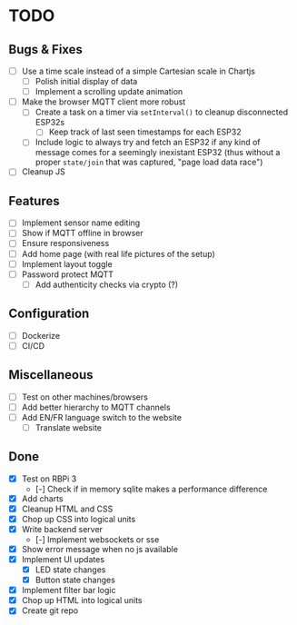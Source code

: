 # TODO

## Bugs & Fixes

- [ ] Use a time scale instead of a simple Cartesian scale in Chartjs
  - [ ] Polish initial display of data
  - [ ] Implement a scrolling update animation
- [ ] Make the browser MQTT client more robust
  - [ ] Create a task on a timer via `setInterval()` to cleanup disconnected ESP32s
    - [ ] Keep track of last seen timestamps for each ESP32
  - [ ] Include logic to always try and fetch an ESP32 if any kind of message comes for a seemingly inexistant ESP32 (thus without a proper `state/join` that was captured, "page load data race")
- [ ] Cleanup JS

## Features

- [ ] Implement sensor name editing
- [ ] Show if MQTT offline in browser
- [ ] Ensure responsiveness
- [ ] Add home page (with real life pictures of the setup)
- [ ] Implement layout toggle
- [ ] Password protect MQTT
  - [ ] Add authenticity checks via crypto (?)

## Configuration

- [ ] Dockerize
- [ ] CI/CD

## Miscellaneous

- [ ] Test on other machines/browsers
- [ ] Add better hierarchy to MQTT channels
- [ ] Add EN/FR language switch to the website
  - [ ] Translate website

## Done

- [x] Test on RBPi 3
  - [-] Check if in memory sqlite makes a performance difference
- [x] Add charts
- [x] Cleanup HTML and CSS
- [x] Chop up CSS into logical units
- [x] Write backend server
  - [-] Implement websockets or sse
- [x] Show error message when no js available
- [x] Implement UI updates
  - [x] LED state changes
  - [x] Button state changes
- [x] Implement filter bar logic
- [x] Chop up HTML into logical units
- [x] Create git repo
